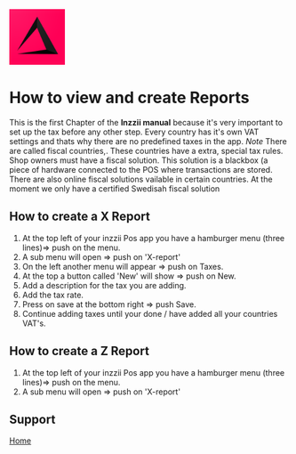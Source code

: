 <img src="../Assets/Pictures/play_store_512.png" alt="inzzii logo" width="100"/>

# How to view and create Reports
This is the first Chapter of the **Inzzii manual** because it's very important to set up the tax before any other step. Every country has it's own VAT settings and thats why there are no predefined taxes in the app.
*Note* There are called fiscal countries,. These countries have a extra, special tax rules. Shop owners must have a fiscal solution. This solution is a blackbox (a piece of hardware connected to the POS where transactions are stored. There are also online fiscal solutions vailable in certain countries. At the moment we only have a certified Swedisah fiscal solution

## How to create a X Report

1. At the top left of your inzzii Pos app you have a hamburger menu (three lines)=> push on the menu.
2. A sub menu will open => push on 'X-report'
3. On the left another menu will appear => push on Taxes. 
4. At the top a button called 'New' will show => push on New.
5. Add a description for the tax you are adding.
6. Add the tax rate.
7. Press on save at the bottom right => push Save.
8. Continue adding taxes until your done / have added all your countries VAT's. 

## How to create a Z Report
1. At the top left of your inzzii Pos app you have a hamburger menu (three lines)=> push on the menu.
2. A sub menu will open => push on 'X-report'

## Support
[Home](../index.md)